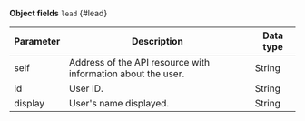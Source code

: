 **Object fields** `lead` {#lead}

Parameter | Description | Data type
----- | ----- | -----
self | Address of the API resource with information about the user. | String
id | User ID. | String
display | User's name displayed. | String